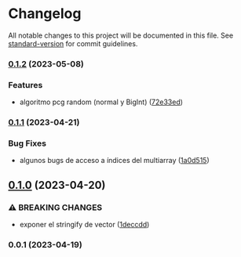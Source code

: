 # Changelog

All notable changes to this project will be documented in this file. See [standard-version](https://github.com/conventional-changelog/standard-version) for commit guidelines.

### [0.1.2](https://github.com/ByDSA/dalgo-ts/compare/v0.1.1...v0.1.2) (2023-05-08)


### Features

* algoritmo pcg random (normal y BigInt) ([72e33ed](https://github.com/ByDSA/dalgo-ts/commit/72e33ed252750e912796549a18c85926b4fc5c85))

### [0.1.1](https://github.com/ByDSA/dalgo-ts/compare/v0.1.0...v0.1.1) (2023-04-21)


### Bug Fixes

* algunos bugs de acceso a índices del multiarray ([1a0d515](https://github.com/ByDSA/dalgo-ts/commit/1a0d515ce65a6753e78ea1c1d281c1c3408e4e37))

## [0.1.0](https://github.com/ByDSA/dalgo-ts/compare/v0.0.1...v0.1.0) (2023-04-20)


### ⚠ BREAKING CHANGES

* exponer el stringify de vector ([1deccdd](https://github.com/ByDSA/dalgo-ts/commit/1deccdd19f90cd8adbad86f342029852a0ae8a8b))

### 0.0.1 (2023-04-19)
